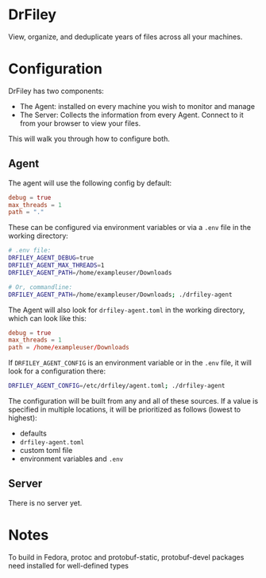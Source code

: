 # DrFiley

View, organize, and deduplicate years of files across all your machines.


# Configuration

DrFiley has two components:

- The Agent: installed on every machine you wish to monitor and manage
- The Server: Collects the information from every Agent. Connect to it from your browser to view your files.

This will walk you through how to configure both.

## Agent

The agent will use the following config by default:

```toml
debug = true
max_threads = 1
path = "."
```

These can be configured via environment variables or via a `.env` file in the working directory:

```bash
# .env file:
DRFILEY_AGENT_DEBUG=true
DRFILEY_AGENT_MAX_THREADS=1
DRFILEY_AGENT_PATH=/home/exampleuser/Downloads
```

```bash
# Or, commandline:
DRFILEY_AGENT_PATH=/home/exampleuser/Downloads; ./drfiley-agent
```

The Agent will also look for `drfiley-agent.toml` in the working directory, which can look like this:

```toml
debug = true
max_threads = 1
path = /home/exampleuser/Downloads
```

If `DRFILEY_AGENT_CONFIG` is an environment variable or in the `.env` file, it will look for a configuration there:

```bash
DRFILEY_AGENT_CONFIG=/etc/drfiley/agent.toml; ./drfiley-agent
```

The configuration will be built from any and all of these sources. If a value is specified in multiple locations, it will be prioritized as follows (lowest to highest):

- defaults
- `drfiley-agent.toml`
- custom toml file
- environment variables and `.env`


## Server

There is no server yet.


# Notes

To build in Fedora, protoc and protobuf-static, protobuf-devel packages need installed for well-defined types
